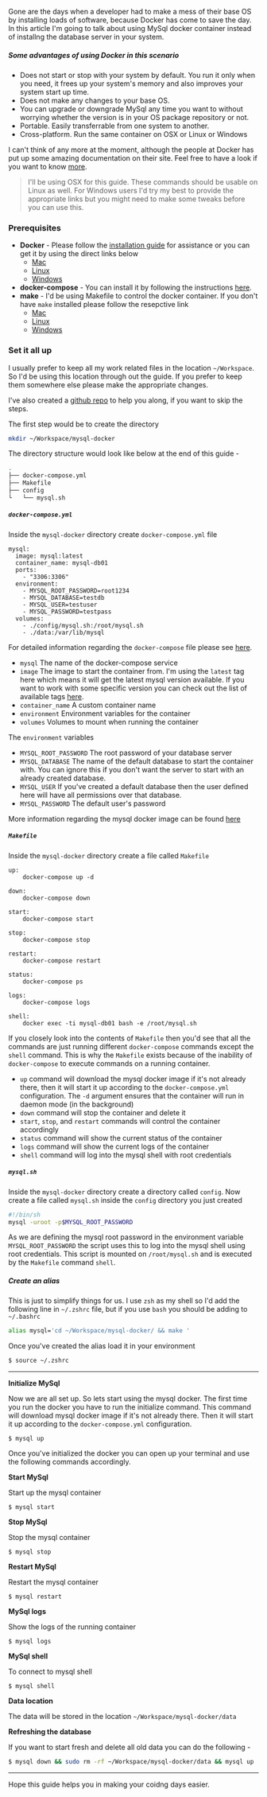 Gone are the days when a developer had to make a mess of their base OS by installing loads of software, because Docker has come to save the day. In this article I'm going to talk about using MySql docker container instead of installng the database server in your system. 

##### Some advantages of using Docker in this scenario

 * Does not start or stop with your system by default. You run it only when you need, it frees up your system's memory and also improves your system start up time.
 * Does not make any changes to your base OS.
 * You can upgrade or downgrade MySql any time you want to without worrying whether the version is in your OS package repository or not.
 * Portable. Easily transferrable from one system to another.
 * Cross-platform. Run the same container on OSX or Linux or Windows
 
I can't think of any more at the moment, although the people at Docker has put up some amazing documentation on their site. Feel free to have a look if you want to know [more](https://docs.docker.com/).


> I'll be using OSX for this guide. These commands should be usable on Linux as well. For Windows users I'd try my best to provide the appropriate links but you might need to make some tweaks before you can use this.

### Prerequisites
* **Docker** - Please follow the [installation guide](https://docs.docker.com/engine/installation/) for assistance or you can get it by using the direct links below
    * [Mac](https://download.docker.com/mac/beta/Docker.dmg)
    * [Linux](https://docs.docker.com/engine/installation/linux/)
    * [Windows](https://download.docker.com/win/beta/InstallDocker.msi)
* **docker-compose** - You can install it by following the instructions [here](https://docs.docker.com/compose/install/).
* **make** - I'd be using Makefile to control the docker container. If you don't have `make` installed please follow the resepctive link
    * [Mac](http://stackoverflow.com/a/11494872/2894655)
    * [Linux](http://www.cyberciti.biz/faq/debian-linux-install-gnu-gcc-compiler/)
    * [Windows](http://gnuwin32.sourceforge.net/packages/make.htm)

### Set it all up

I usually prefer to keep all my work related files in the location `~/Workspace`. So I'd be using this location through out the guide. If you prefer to keep them somewhere else please make the appropriate changes.

I've also created a [github repo](https://github.com/redmoses/mysql-docker) to help you along, if you want to skip the steps.

The first step would be to create the directory
```bash
mkdir ~/Workspace/mysql-docker
```

The directory structure would look like below at the end of this guide -
```bash
.
├── docker-compose.yml
├── Makefile
├── config
└   └── mysql.sh
```

##### `docker-compose.yml`

Inside the `mysql-docker` directory create `docker-compose.yml` file  

```
mysql:
  image: mysql:latest
  container_name: mysql-db01
  ports:
    - "3306:3306"
  environment:
    - MYSQL_ROOT_PASSWORD=root1234
    - MYSQL_DATABASE=testdb
    - MYSQL_USER=testuser
    - MYSQL_PASSWORD=testpass
  volumes:
    - ./config/mysql.sh:/root/mysql.sh
    - ./data:/var/lib/mysql
```

For detailed information regarding the `docker-compose` file please see [here](https://docs.docker.com/compose/compose-file/).

* `mysql` The name of the docker-compose service
* `image` The image to start the container from. I'm using the `latest` tag here which means it will get the latest mysql version available. If you want to work with some specific version you can check out the list of available tags [here](https://hub.docker.com/r/library/mysql/tags/).
* `container_name` A custom container name
* `environment` Environment variables for the container
* `volumes` Volumes to mount when running the container

The `environment` variables
* `MYSQL_ROOT_PASSWORD` The root password of your database server
* `MYSQL_DATABASE` The name of the default database to start the container with. You can ignore this if you don't want the server to start with an already created database.
* `MYSQL_USER` If you've created a default database then the user defined here will have all permissions over that database.
* `MYSQL_PASSWORD` The default user's password

More information regarding the mysql docker image can be found [here](https://hub.docker.com/_/mysql/)

##### `Makefile`

Inside the `mysql-docker` directory create a file called `Makefile` 
```
up:
	docker-compose up -d

down:
	docker-compose down

start:
	docker-compose start

stop:
	docker-compose stop

restart:
	docker-compose restart

status:
	docker-compose ps

logs:
	docker-compose logs

shell:
	docker exec -ti mysql-db01 bash -e /root/mysql.sh
```

If you closely look into the contents of `Makefile` then you'd see that all the commands are just running different `docker-compose` commands except the `shell` command. This is why the `Makefile` exists because of the inability of `docker-compose` to execute commands on a running container.

* `up` command will download the mysql docker image if it's not already there, then it will start it up according to the `docker-compose.yml` configuration. The `-d` argument ensures that the container will run in daemon mode (in the background)
* `down` command will stop the container and delete it
* `start`, `stop`, and `restart` commands will control the container accordingly
* `status` command will show the current status of the container
* `logs` command will show the current logs of the container
* `shell` command will log into the mysql shell with root credentials

##### `mysql.sh`
Inside the `mysql-docker` directory create a directory called `config`. Now create a file called `mysql.sh` inside the `config` directory you just created

```bash
#!/bin/sh
mysql -uroot -p$MYSQL_ROOT_PASSWORD
```
As we are defining the mysql root password in the environment variable `MYSQL_ROOT_PASSWORD` the script uses this to log into the mysql shell using root credentials. This script is mounted on `/root/mysql.sh` and is executed by the `Makefile` command `shell`.

##### Create an alias
This is just to simplify things for us. I use `zsh` as my shell so I'd add the following line in `~/.zshrc` file, but if you use `bash` you should be adding to `~/.bashrc`
```bash
alias mysql='cd ~/Workspace/mysql-docker/ && make '
```

Once you've created the alias load it in your environment
```bash
$ source ~/.zshrc
```
---
**Initialize MySql**

Now we are all set up. So lets start using the mysql docker. The first time you run the docker you have to run the initialize command. This command will download mysql docker image if it's not already there. Then it will start it up according to the `docker-compose.yml` configuration.
```
$ mysql up
```

Once you've initialized the docker you can open up your terminal and use the following commands accordingly.

**Start MySql**

Start up the mysql container
```
$ mysql start
```
**Stop MySql**

Stop the mysql container
```
$ mysql stop
```
**Restart MySql**

Restart the mysql container
```
$ mysql restart
```
**MySql logs**

Show the logs of the running container
```
$ mysql logs
```
**MySql shell**

To connect to mysql shell
```
$ mysql shell
```

**Data location**

The data will be stored in the location `~/Workspace/mysql-docker/data`

**Refreshing the database**

If you want to start fresh and delete all old data you can do the following -
```bash
$ mysql down && sudo rm -rf ~/Workspace/mysql-docker/data && mysql up
```

---

Hope this guide helps you in making your coidng days easier.
